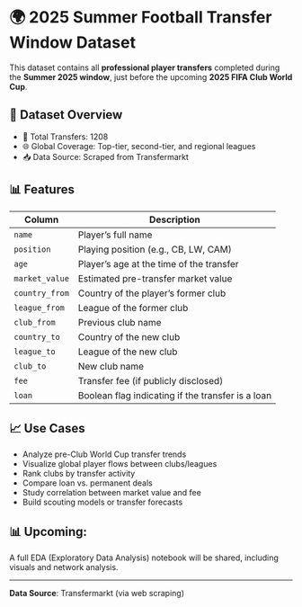 # 🌍 2025 Summer Football Transfer Window Dataset

This dataset contains all **professional player transfers** completed during the **Summer 2025 window**, just before the upcoming **2025 FIFA Club World Cup**.

## 📌 Dataset Overview

- 🔁 Total Transfers: 1208
- 🌐 Global Coverage: Top-tier, second-tier, and regional leagues
- 📥 Data Source: Scraped from Transfermarkt

## 📊 Features

| Column          | Description                                      |
|-----------------|--------------------------------------------------|
| `name`          | Player’s full name                               |
| `position`      | Playing position (e.g., CB, LW, CAM)             |
| `age`           | Player’s age at the time of the transfer         |
| `market_value`  | Estimated pre-transfer market value              |
| `country_from`  | Country of the player’s former club              |
| `league_from`   | League of the former club                        |
| `club_from`     | Previous club name                               |
| `country_to`    | Country of the new club                          |
| `league_to`     | League of the new club                           |
| `club_to`       | New club name                                    |
| `fee`           | Transfer fee (if publicly disclosed)             |
| `loan`          | Boolean flag indicating if the transfer is a loan|

## 📈 Use Cases

- Analyze pre-Club World Cup transfer trends  
- Visualize global player flows between clubs/leagues  
- Rank clubs by transfer activity  
- Compare loan vs. permanent deals  
- Study correlation between market value and fee  
- Build scouting models or transfer forecasts  

## 📊 Upcoming:
A full EDA (Exploratory Data Analysis) notebook will be shared, including visuals and network analysis.

---

**Data Source**: Transfermarkt (via web scraping)
